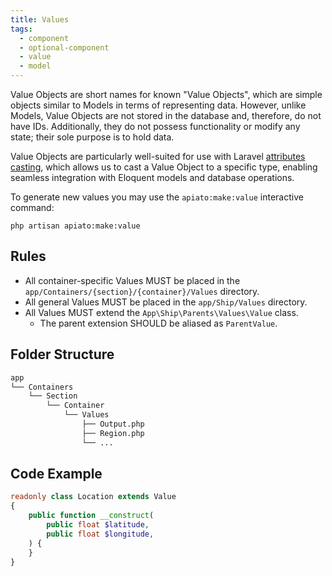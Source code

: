 ```yaml
---
title: Values
tags:
  - component
  - optional-component
  - value
  - model
---
```


Value Objects are short names for known "Value Objects",
which are simple objects similar to Models in terms of representing data.
However, unlike Models, Value Objects are not stored in the database and, therefore, do not have IDs.
Additionally, they do not possess functionality or modify any state; their sole purpose is to hold data.

Value Objects are particularly well-suited for use with Laravel [attributes casting](https://laravel.com/docs/eloquent-mutators#value-object-casting),
which allows us to cast a Value Object to a specific type,
enabling seamless integration with Eloquent models and database operations.

To generate new values you may use the `apiato:make:value` interactive command:

```
php artisan apiato:make:value
```

## Rules

- All container-specific Values MUST be placed in the `app/Containers/{section}/{container}/Values` directory.
- All general Values MUST be placed in the `app/Ship/Values` directory.
- All Values MUST extend the `App\Ship\Parents\Values\Value` class.
  - The parent extension SHOULD be aliased as `ParentValue`.

## Folder Structure

```markdown
app
└── Containers
    └── Section
        └── Container
            └── Values
                ├── Output.php
                ├── Region.php
                └── ...
```

## Code Example

```php
readonly class Location extends Value
{
    public function __construct(
        public float $latitude,
        public float $longitude,
    ) {
    }
}
```

